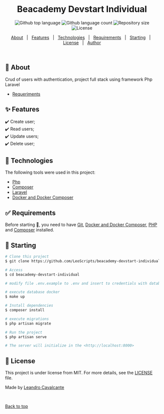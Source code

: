 <div align="center" id="top"> 
  <!-- <img src="./.github/app.gif" alt="Beacademy Devstart Individual" /> -->

  &#xa0;

  <!-- <a href="https://beacademydevstartindividual.netlify.app">Demo</a> -->
</div>

<h1 align="center">Beacademy Devstart Individual</h1>

<p align="center">
  <img alt="Github top language" src="https://img.shields.io/github/languages/top/LeoScripts/beacademy-devstart-individual?color=56BEB8">

  <img alt="Github language count" src="https://img.shields.io/github/languages/count/LeoScripts/beacademy-devstart-individual?color=56BEB8">

  <img alt="Repository size" src="https://img.shields.io/github/repo-size/LeoScripts/beacademy-devstart-individual?color=56BEB8">

  <img alt="License" src="https://img.shields.io/github/license/LeoScripts/beacademy-devstart-individual?color=56BEB8">

  <!-- <img alt="Github issues" src="https://img.shields.io/github/issues/LeoScripts/beacademy-devstart-individual?color=56BEB8" /> -->

  <!-- <img alt="Github forks" src="https://img.shields.io/github/forks/LeoScripts/beacademy-devstart-individual?color=56BEB8" /> -->

  <!-- <img alt="Github stars" src="https://img.shields.io/github/stars/LeoScripts/beacademy-devstart-individual?color=56BEB8" /> -->
</p>

<!-- Status -->

<!-- <h4 align="center"> 
	🚧  Beacademy Devstart Individual 🚀 Under construction...  🚧
</h4> 

<hr> -->

<p align="center">
  <a href="#dart-about">About</a> &#xa0; | &#xa0; 
  <a href="#sparkles-features">Features</a> &#xa0; | &#xa0;
  <a href="#rocket-technologies">Technologies</a> &#xa0; | &#xa0;
  <a href="#white_check_mark-requirements">Requirements</a> &#xa0; | &#xa0;
  <a href="#checkered_flag-starting">Starting</a> &#xa0; | &#xa0;
  <a href="#memo-license">License</a> &#xa0; | &#xa0;
  <a href="https://github.com/LeoScripts" target="_blank">Author</a>
</p>

<br>

## :dart: About ##

Crud of users with authentication, project full stack using framework Php Laravel
- [Requeriments](./challenge.md)

## :sparkles: Features ##

:heavy_check_mark: Create user;\
:heavy_check_mark: Read users;\
:heavy_check_mark: Update users;\
:heavy_check_mark: Delete user;

## :rocket: Technologies ##

The following tools were used in this project:

- [Php](https://)
- [Composer](https://)
- [Laravel](https://)
- [Docker and Docker Composer](https://)

## :white_check_mark: Requirements ##

Before starting :checkered_flag:, you need to have [Git](https://git-scm.com), [Docker and Docker Composer](https://), [PHP](https://) and [Composer](http://) installed.

## :checkered_flag: Starting ##

```bash
# Clone this project
$ git clone https://github.com/LeoScripts/beacademy-devstart-individual

# Access
$ cd beacademy-devstart-individual

# modify file .env.example to .env and insert to credentials with database name in environments

# execute database docker
$ make up

# Install dependencies
$ composer install

# execute migrations
$ php artisan migrate

# Run the project
$ php artisan serve

# The server will initialize in the <http://localhost:8000>
```

## :memo: License ##

This project is under license from MIT. For more details, see the [LICENSE](LICENSE.md) file.


Made by <a href="https://github.com/LeoScripts" target="_blank">Leandro Cavalcante</a>

&#xa0;

<a href="#top">Back to top</a>
